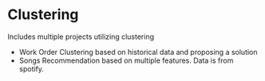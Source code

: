 # Clustering
Includes multiple projects utilizing clustering
  - Work Order Clustering based on historical data and proposing a solution
  - Songs Recommendation based on multiple features. Data is from spotify. 
